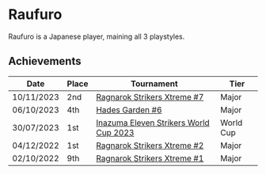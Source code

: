 # Raufuro

Raufuro is a Japanese player, maining all 3 playstyles.

## Achievements

| Date | Place | Tournament | Tier |
| - | - | - | - |
| 10/11/2023 | 2nd | [Ragnarok Strikers Xtreme #7](/inapedia/tournaments/ragna/ragnax7.md) | Major |
| 06/10/2023 | 4th | [Hades Garden #6](/inapedia/tournaments/hg/hg6.md) | Major |
| 30/07/2023 | 1st | [Inazuma Eleven Strikers World Cup 2023](/tournaments/worldcup23.md) | World Cup |
| 04/12/2022 | 1st | [Ragnarok Strikers Xtreme #2](/inapedia/tournaments/ragna/ragnax2.md) | Major |
| 02/10/2022 | 9th | [Ragnarok Strikers Xtreme #1](/inapedia/tournaments/ragna/ragnax1.md) | Major |
